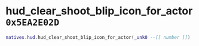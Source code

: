 # hud_clear_shoot_blip_icon_for_actor `0x5EA2E02D`

```lua
natives.hud.hud_clear_shoot_blip_icon_for_actor(_unk0 --[[ number ]])
```